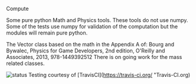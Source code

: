 Compute

Some pure python Math and Physics tools. These tools do not use numpy.  Some of the tests use numpy for validation of
the computation but the modules will remain pure python.  

The Vector class based on the math in the Appendix A of:
Bourg and Bywalec, Physics for Game Developers, 2nd edition, O'Reilly and Associates, 2013, 978-1449392512
There is on going work for the mass related classes.

![status](https://travis-ci.org/mennis/compute.svg?branch=master) Testing courtesy of [TravisCI](https://travis-ci.org/ "Travis-CI.org)
